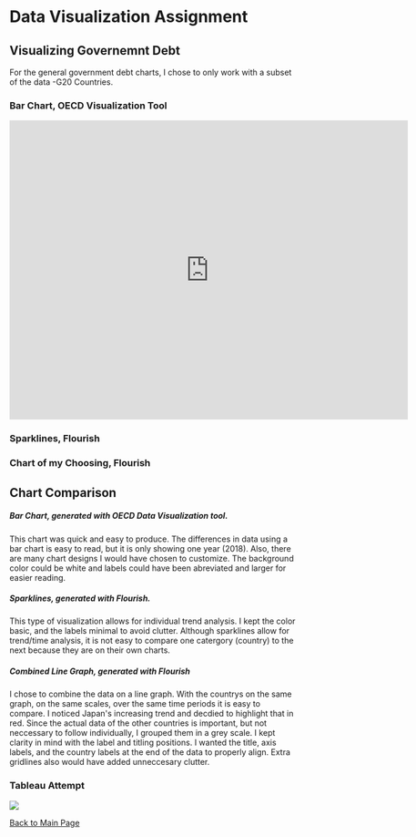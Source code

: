 # Data Visualization Assignment
## Visualizing Governemnt Debt
For the general government debt charts, I chose to only work with a subset of the data -G20 Countries. 

### Bar Chart, OECD Visualization Tool
<iframe src="https://data.oecd.org/chart/61TN" width="700" height="525" style="border: 0" mozallowfullscreen="true" webkitallowfullscreen="true" allowfullscreen="true"><a href="https://data.oecd.org/chart/61TN" target="_blank">OECD Chart: General government debt, Total, % of GDP, Annual, 2018</a></iframe>

### Sparklines, Flourish
<div class="flourish-embed flourish-chart" data-src="visualisation/3197940" data-url="https://flo.uri.sh/visualisation/3197940/embed"><script src="https://public.flourish.studio/resources/embed.js"></script></div>

### Chart of my Choosing, Flourish
<div class="flourish-embed flourish-chart" data-src="visualisation/3198754" data-url="https://flo.uri.sh/visualisation/3198754/embed"><script src="https://public.flourish.studio/resources/embed.js"></script></div>

## Chart Comparison 
##### Bar Chart, generated with OECD Data Visualization tool.
This chart was quick and easy to produce. The differences in data using a bar chart is easy to read, but it is only showing one year (2018). Also, there are many chart designs I would have chosen to customize. The background color could be white and labels could have been abreviated and larger for easier reading. 

##### Sparklines, generated with Flourish.
This type of visualization allows for individual trend analysis. I kept the color basic, and the labels minimal to avoid clutter. Although sparklines allow for trend/time analysis, it is not easy to compare one catergory (country) to the next because they are on their own charts. 

##### Combined Line Graph, generated with Flourish
I chose to combine the data on a line graph. With the countrys on the same graph, on the same scales, over the same time periods it is easy to compare. I noticed Japan's increasing trend and decdied to highlight that in red. Since the actual data of the other countries is important, but not neccessary to follow individually, I grouped them in a grey scale. I kept clarity in mind with the label and titling positions. I wanted the title, axis labels, and the country labels at the end of the data to properly align. Extra gridlines also would have added unneccesary clutter. 




### Tableau Attempt
<div class='tableauPlaceholder' id='viz1594927937236' style='position: relative'><noscript><a href='#'><img alt=' ' src='https:&#47;&#47;public.tableau.com&#47;static&#47;images&#47;Go&#47;GovernmentSpending_15949278512790&#47;Sheet1&#47;1_rss.png' style='border: none' /></a></noscript><object class='tableauViz'  style='display:none;'><param name='host_url' value='https%3A%2F%2Fpublic.tableau.com%2F' /> <param name='embed_code_version' value='3' /> <param name='site_root' value='' /><param name='name' value='GovernmentSpending_15949278512790&#47;Sheet1' /><param name='tabs' value='no' /><param name='toolbar' value='yes' /><param name='static_image' value='https:&#47;&#47;public.tableau.com&#47;static&#47;images&#47;Go&#47;GovernmentSpending_15949278512790&#47;Sheet1&#47;1.png' /> <param name='animate_transition' value='yes' /><param name='display_static_image' value='yes' /><param name='display_spinner' value='yes' /><param name='display_overlay' value='yes' /><param name='display_count' value='yes' /><param name='language' value='en' /><param name='filter' value='publish=yes' /></object></div>                <script type='text/javascript'>                    var divElement = document.getElementById('viz1594927937236');                    var vizElement = divElement.getElementsByTagName('object')[0];                    vizElement.style.width='100%';vizElement.style.height=(divElement.offsetWidth*0.75)+'px';                    var scriptElement = document.createElement('script');                    scriptElement.src = 'https://public.tableau.com/javascripts/api/viz_v1.js';                    vizElement.parentNode.insertBefore(scriptElement, vizElement);                </script>

[Back to Main Page](/README.md)

